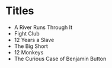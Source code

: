 # Titles

- A River Runs Through It
- Fight Club
- 12 Years a Slave
- The Big Short 
- 12 Monkeys
- The Curious Case of Benjamin Button
